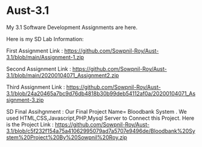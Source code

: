 # Aust-3.1
My 3.1 Software Development Assignments are here.

Here is my SD Lab Information:

First Assignment Link : https://github.com/Sowpnil-Roy/Aust-3.1/blob/main/Assignment-1.zip

Second Assignment Link : https://github.com/Sowpnil-Roy/Aust-3.1/blob/main/20200104071_Assignment2.zip

Third Assignment Link : https://github.com/Sowpnil-Roy/Aust-3.1/blob/24a20465a7bc9d76db4818b30b99deb54112af0a/20200104071_Assignment-3.zip

SD Final Assihgnment : Our Final Project Name= Bloodbank System . We used HTML,CSS,Javascript,PHP,Mysql Server to Connect this Project.
Here is the Project Link : https://github.com/Sowpnil-Roy/Aust-3.1/blob/c5f232f154a75a41062995079ad7a5707e9496de/Bloodbank%20System%20Project%20By%20Sowpnil%20Roy.zip
